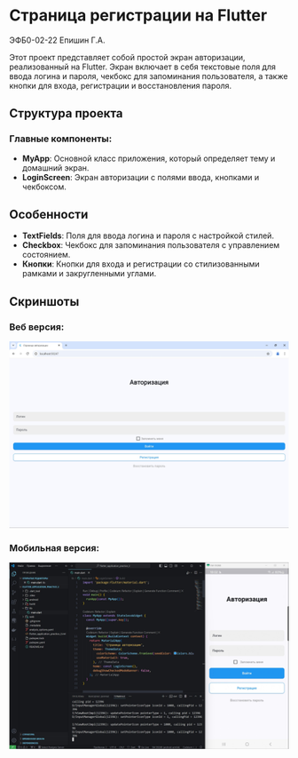 # Страница регистрации на Flutter

ЭФБ0-02-22 Епишин Г.А.

Этот проект представляет собой простой экран авторизации, реализованный на Flutter. Экран включает в себя текстовые поля для ввода логина и пароля, чекбокс для запоминания пользователя, а также кнопки для входа, регистрации и восстановления пароля.

## Структура проекта

### Главные компоненты:

- **MyApp**: Основной класс приложения, который определяет тему и домашний экран.
- **LoginScreen**: Экран авторизации с полями ввода, кнопками и чекбоксом.

## Особенности

- **TextFields**: Поля для ввода логина и пароля с настройкой стилей.
- **Checkbox**: Чекбокс для запоминания пользователя с управлением состоянием.
- **Кнопки**: Кнопки для входа и регистрации со стилизованными рамками и закругленными углами.

## Скриншоты

### Веб версия:

![Screenshot Web Version](https://github.com/Georgii1441/flutter_application_practice_2/raw/main/screenshots/web_version.jpg)

### Мобильная версия:

![Screenshot Mobile Version](https://github.com/Georgii1441/flutter_application_practice_2/raw/main/screenshots/mobile_version.jpg)

